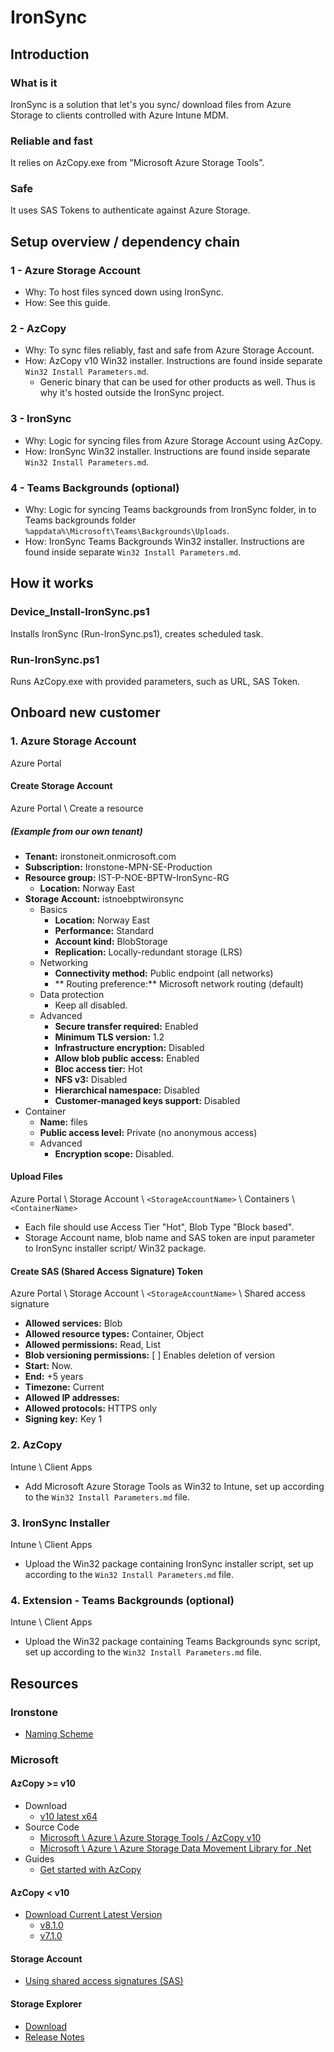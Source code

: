 # IronSync



## Introduction
### What is it
IronSync is a solution that let's you sync/ download files from Azure Storage to clients controlled with Azure Intune MDM.

### Reliable and fast
It relies on AzCopy.exe from "Microsoft Azure Storage Tools".

### Safe 
It uses SAS Tokens to authenticate against Azure Storage.



## Setup overview / dependency chain
### 1 - Azure Storage Account
* Why: To host files synced down using IronSync.
* How: See this guide.

### 2 - AzCopy
* Why: To sync files reliably, fast and safe from Azure Storage Account.
* How: AzCopy v10 Win32 installer. Instructions are found inside separate ```Win32 Install Parameters.md```.
	* Generic binary that can be used for other products as well. Thus is why it's hosted outside the IronSync project.

### 3 - IronSync
* Why: Logic for syncing files from Azure Storage Account using AzCopy.
* How: IronSync Win32 installer. Instructions are found inside separate ```Win32 Install Parameters.md```.

### 4 - Teams Backgrounds (optional)
* Why: Logic for syncing Teams backgrounds from IronSync folder, in to Teams backgrounds folder ```%appdata%\Microsoft\Teams\Backgrounds\Uploads```.
* How: IronSync Teams Backgrounds Win32 installer. Instructions are found inside separate ```Win32 Install Parameters.md```.



## How it works
### Device_Install-IronSync.ps1
Installs IronSync (Run-IronSync.ps1), creates scheduled task.

### Run-IronSync.ps1
Runs AzCopy.exe with provided parameters, such as URL, SAS Token.



## Onboard new customer
### 1. Azure Storage Account
Azure Portal

#### Create Storage Account
Azure Portal \ Create a resource

##### (Example from our own tenant)
* **Tenant:** ironstoneit.onmicrosoft.com
* **Subscription:** Ironstone-MPN-SE-Production
* **Resource group:** IST-P-NOE-BPTW-IronSync-RG
  * **Location:** Norway East
* **Storage Account:** istnoebptwironsync
  * Basics
    * **Location:** Norway East
    * **Performance:** Standard
    * **Account kind:** BlobStorage
    * **Replication:** Locally-redundant storage (LRS)    
  * Networking
    * **Connectivity method:** Public endpoint (all networks)
    * ** Routing preference:** Microsoft network routing (default)
  * Data protection
    * Keep all disabled.
  * Advanced
    * **Secure transfer required:** Enabled
	* **Minimum TLS version:** 1.2
	* **Infrastructure encryption:** Disabled
	* **Allow blob public access:** Enabled
	* **Bloc access tier:** Hot
	* **NFS v3:** Disabled	
	* **Hierarchical namespace:** Disabled
	* **Customer-managed keys support:** Disabled
* Container
  * **Name:** files
  * **Public access level:** Private (no anonymous access)
  * Advanced
    * **Encryption scope:** Disabled.

#### Upload Files
Azure Portal \ Storage Account \ ```<StorageAccountName>``` \ Containers \ ```<ContainerName>```
  * Each file should use Access Tier "Hot", Blob Type "Block based".
  * Storage Account name, blob name and SAS token are input parameter to IronSync installer script/ Win32 package.

#### Create SAS (Shared Access Signature) Token
Azure Portal \ Storage Account \ ```<StorageAccountName>``` \ Shared access signature
* **Allowed services:** Blob
* **Allowed resource types:** Container, Object
* **Allowed permissions:** Read, List
* **Blob versioning permissions:** [ ] Enables deletion of version
* **Start:** Now.
* **End:** +5 years
* **Timezone:** Current
* **Allowed IP addresses:**
* **Allowed protocols:** HTTPS only
* **Signing key:** Key 1


### 2. AzCopy
Intune \ Client Apps
* Add Microsoft Azure Storage Tools as Win32 to Intune, set up according to the ```Win32 Install Parameters.md``` file.


### 3. IronSync Installer
Intune \ Client Apps
* Upload the Win32 package containing IronSync installer script, set up according to the ```Win32 Install Parameters.md``` file.


### 4. Extension - Teams Backgrounds (optional)
Intune \ Client Apps
* Upload the Win32 package containing Teams Backgrounds sync script, set up according to the ```Win32 Install Parameters.md``` file.



## Resources
### Ironstone
* [Naming Scheme](https://docs.ironstoneit.com/Azure/Governance/EN_Naming-convention.html)


### Microsoft
#### AzCopy >= v10
* Download
	* [v10 latest x64](https://aka.ms/downloadazcopy-v10-windows)
* Source Code
	* [Microsoft \ Azure \ Azure Storage Tools / AzCopy v10](https://github.com/Azure/azure-storage-azcopy)
	* [Microsoft \ Azure \ Azure Storage Data Movement Library for .Net](https://github.com/Azure/azure-storage-net-data-movement)
* Guides
	* [Get started with AzCopy](https://docs.microsoft.com/en-us/azure/storage/common/storage-use-azcopy-v10)

#### AzCopy < v10
* [Download Current Latest Version](http://aka.ms/downloadazcopy)
	* [v8.1.0](https://azcopy.azureedge.net/azcopy-8-1-0/MicrosoftAzureStorageAzCopy_netcore_x64.msi)
	* [v7.1.0](https://azcopy.azureedge.net/azcopy-7-1-0/MicrosoftAzureStorageTools.msi)	

#### Storage Account
* [Using shared access signatures (SAS)](https://docs.microsoft.com/en-us/azure/storage/common/storage-dotnet-shared-access-signature-part-1)

#### Storage Explorer
* [Download](https://github.com/microsoft/AzureStorageExplorer/releases)
* [Release Notes](https://docs.microsoft.com/en-us/azure/vs-azure-tools-storage-explorer-relnotes)
